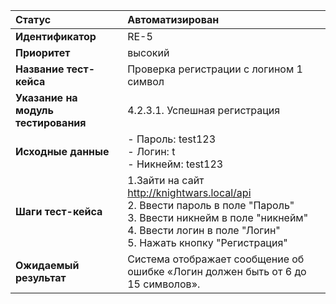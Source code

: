 |**Статус**|Автоматизирован|
|:-----|:---------|
| **Идентификатор** | RE-5 |
| **Приоритет** | высокий |
| **Название тест-кейса** | Проверка регистрации с логином 1 символ |
| **Указание на модуль тестирования** |4.2.3.1. Успешная регистрация |
| **Исходные данные** | - Пароль: test123 <br>- Логин: t <br>- Никнейм: test123|
| **Шаги тест-кейса** | 1.Зайти на сайт http://knightwars.local/api <br>2. Ввести пароль в поле "Пароль"<br>3. Ввести никнейм в поле "никнейм" <br>4. Ввести логин в поле "Логин" <br>5. Нажать кнопку "Регистрация" |
| **Ожидаемый результат** | Система отображает сообщение об ошибке «Логин должен быть от 6 до 15 символов».|